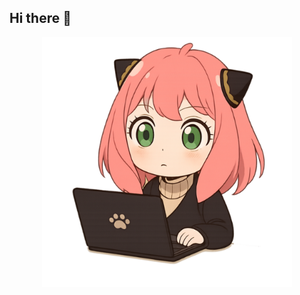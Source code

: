 ## Hi there 👋

<p align="center">
  <img src="mines1.png" alt="Mine" width="400"/>
</p>



<!--
**its-anya/its-anya** is a ✨ _special_ ✨ repository because its `README.md` (this file) appears on your GitHub profile.
![Mine](mines1.png)
Here are some ideas to get you started:

- 🔭 I’m currently working on ...
- 🌱 I’m currently learning ...
- 👯 I’m looking to collaborate on ...
- 🤔 I’m looking for help with ...
- 💬 Ask me about ...
- 📫 How to reach me: ...
- 😄 Pronouns: ...
- ⚡ Fun fact: ...
-->
